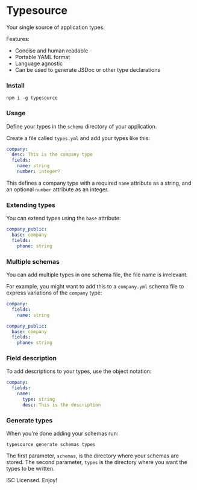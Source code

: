 # Typesource

Your single source of application types.

Features:

* Concise and human readable
* Portable YAML format
* Language agnostic
* Can be used to generate JSDoc or other type declarations

### Install

```
npm i -g typesource
```

### Usage

Define your types in the `schema` directory of your application.

Create a file called `types.yml` and add your types like this:

```yml
company:
  desc: This is the company type
  fields:
    name: string
    number: integer?
```

This defines a company type with a required `name` attribute as a string, and an optional `number` attribute as an integer.

### Extending types

You can extend types using the `base` attribute:

```yml
company_public:
  base: company
  fields:
    phone: string
```

### Multiple schemas

You can add multiple types in one schema file, the file name is irrelevant.

For example, you might want to add this to a `company.yml` schema file to express variations of the `company` type:

```yml
company:
  fields:
    name: string

company_public:
  base: company
  fields:
    phone: string
```

### Field description

To add descriptions to your types, use the object notation:

```yml
company:
  fields:
    name:
      type: string
      desc: This is the description
```

### Generate types

When you're done adding your schemas run:

```
typesource generate schemas types
```

The first parameter, `schemas`, is the directory where your schemas are stored. The second parameter, `types` is the directory where you want the types to be written.

ISC Licensed. Enjoy!
